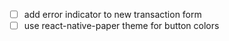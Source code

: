 - [ ] add error indicator to new transaction form
- [ ] use react-native-paper theme for button colors
